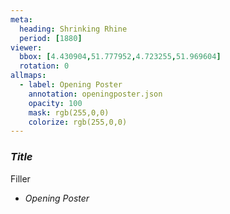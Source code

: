 ```yaml
---
meta:
  heading: Shrinking Rhine
  period: [1880]
viewer:
  bbox: [4.430904,51.777952,4.723255,51.969604]
  rotation: 0
allmaps:
  - label: Opening Poster
    annotation: openingposter.json
    opacity: 100
    mask: rgb(255,0,0)
    colorize: rgb(255,0,0)
---
```

### _Title_

Filler

- _Opening Poster_
